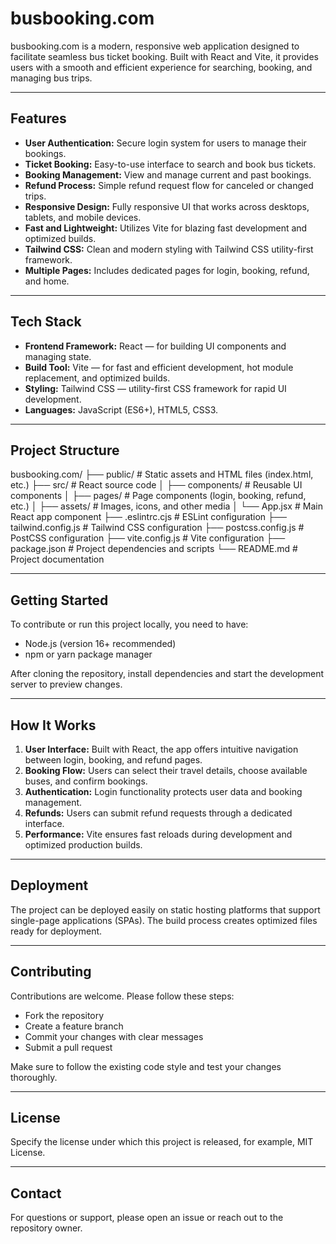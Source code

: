# busbooking.com

busbooking.com is a modern, responsive web application designed to facilitate seamless bus ticket booking. Built with React and Vite, it provides users with a smooth and efficient experience for searching, booking, and managing bus trips.

---

## Features

- **User Authentication:** Secure login system for users to manage their bookings.
- **Ticket Booking:** Easy-to-use interface to search and book bus tickets.
- **Booking Management:** View and manage current and past bookings.
- **Refund Process:** Simple refund request flow for canceled or changed trips.
- **Responsive Design:** Fully responsive UI that works across desktops, tablets, and mobile devices.
- **Fast and Lightweight:** Utilizes Vite for blazing fast development and optimized builds.
- **Tailwind CSS:** Clean and modern styling with Tailwind CSS utility-first framework.
- **Multiple Pages:** Includes dedicated pages for login, booking, refund, and home.

---

## Tech Stack

- **Frontend Framework:** React — for building UI components and managing state.
- **Build Tool:** Vite — for fast and efficient development, hot module replacement, and optimized builds.
- **Styling:** Tailwind CSS — utility-first CSS framework for rapid UI development.
- **Languages:** JavaScript (ES6+), HTML5, CSS3.

---

## Project Structure

busbooking.com/
├── public/ # Static assets and HTML files (index.html, etc.)
├── src/ # React source code
│ ├── components/ # Reusable UI components
│ ├── pages/ # Page components (login, booking, refund, etc.)
│ ├── assets/ # Images, icons, and other media
│ └── App.jsx # Main React app component
├── .eslintrc.cjs # ESLint configuration
├── tailwind.config.js # Tailwind CSS configuration
├── postcss.config.js # PostCSS configuration
├── vite.config.js # Vite configuration
├── package.json # Project dependencies and scripts
└── README.md # Project documentation


---

## Getting Started

To contribute or run this project locally, you need to have:

- Node.js (version 16+ recommended)
- npm or yarn package manager

After cloning the repository, install dependencies and start the development server to preview changes.

---

## How It Works

1. **User Interface:** Built with React, the app offers intuitive navigation between login, booking, and refund pages.
2. **Booking Flow:** Users can select their travel details, choose available buses, and confirm bookings.
3. **Authentication:** Login functionality protects user data and booking management.
4. **Refunds:** Users can submit refund requests through a dedicated interface.
5. **Performance:** Vite ensures fast reloads during development and optimized production builds.

---

## Deployment

The project can be deployed easily on static hosting platforms that support single-page applications (SPAs). The build process creates optimized files ready for deployment.

---

## Contributing

Contributions are welcome. Please follow these steps:

- Fork the repository
- Create a feature branch
- Commit your changes with clear messages
- Submit a pull request

Make sure to follow the existing code style and test your changes thoroughly.

---

## License

Specify the license under which this project is released, for example, MIT License.

---

## Contact

For questions or support, please open an issue or reach out to the repository owner.
